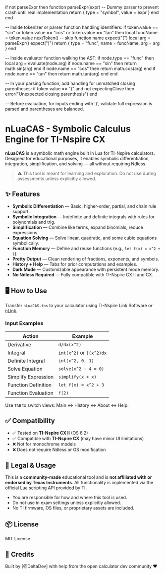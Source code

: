 if not parseExpr then
  function parseExpr(expr)
    -- Dummy parser to prevent crash until real implementation
    return { type = "symbol", value = expr }
  end
end

-- Inside tokenizer or parser function handling identifiers:
if token.value == "sin" or token.value == "cos" or token.value == "tan" then
  local funcName = token.value
  nextToken() -- skip function name
  expect("(")
  local arg = parseExpr()
  expect(")")
  return { type = "func", name = funcName, arg = arg }
end

-- Inside evaluator function walking the AST:
if node.type == "func" then
  local arg = evaluate(node.arg)
  if node.name == "sin" then return math.sin(arg) end
  if node.name == "cos" then return math.cos(arg) end
  if node.name == "tan" then return math.tan(arg) end
end

-- In your parsing function, add handling for unmatched closing parentheses:
if token.value == ")" and not expectingClose then
  error("Unexpected closing parenthesis")
end

-- Before evaluation, for inputs ending with ')', validate full expression is parsed and parentheses are balanced.
# nLuaCAS - Symbolic Calculus Engine for TI-Nspire CX

**nLuaCAS** is a symbolic math engine built in Lua for TI-Nspire calculators. Designed for educational purposes, it enables symbolic differentiation, integration, simplification, and solving — all without requiring Ndless.

> ⚠️ This tool is meant for learning and exploration. Do not use during assessments unless explicitly allowed.

## ✨ Features

- **Symbolic Differentiation** — Basic, higher-order, partial, and chain rule support.
- **Symbolic Integration** — Indefinite and definite integrals with rules for polynomials and trig.
- **Simplification** — Combine like terms, expand binomials, reduce expressions.
- **Equation Solving** — Solve linear, quadratic, and some cubic equations symbolically.
- **Function Memory** — Define and reuse functions (e.g., `let f(x) = x^2 + 1`).
- **Pretty Output** — Clean rendering of fractions, exponents, and symbols.
- **History + Help** — Tabs for prior computations and examples.
- **Dark Mode** — Customizable appearance with persistent mode memory.
- **No Ndless Required** — Fully compatible with TI-Nspire CX II and CX.

## 🖥 How to Use

Transfer `nLuaCAS.tns` to your calculator using TI-Nspire Link Software or [nLink](https://github.com/ndless-nspire/nlink).

### Input Examples

| Action               | Example                    |
|----------------------|----------------------------|
| Derivative           | `d/dx(x^2)`                |
| Integral             | `int(x^2)` or `∫(x^2)dx`   |
| Definite Integral    | `int(x^2, 0, 1)`           |
| Solve Equation       | `solve(x^2 - 4 = 0)`       |
| Simplify Expression  | `simplify(x + x)`          |
| Function Definition  | `let f(x) = x^2 + 3`       |
| Function Evaluation  | `f(2)`                     |

Use `TAB` to switch views: Main ↔ History ↔ About ↔ Help.

## ✅ Compatibility

- ✅ Tested on **TI-Nspire CX II** (OS 6.2)
- ✅ Compatible with **TI-Nspire CX** (may have minor UI limitations)
- ❌ Not for monochrome models
- ❌ Does not require Ndless or OS modification

## 🔐 Legal & Usage

This is a **community-made** educational tool and is **not affiliated with or endorsed by Texas Instruments**. All functionality is implemented via the official Lua scripting API provided by TI.

- You are responsible for how and where this tool is used.
- Do not use in exam settings unless explicitly allowed.
- No TI firmware, OS files, or proprietary assets are included.

## 📦 License

MIT License

## 🙏 Credits

Built by [@DeltaDev] with help from the open calculator dev community ❤️